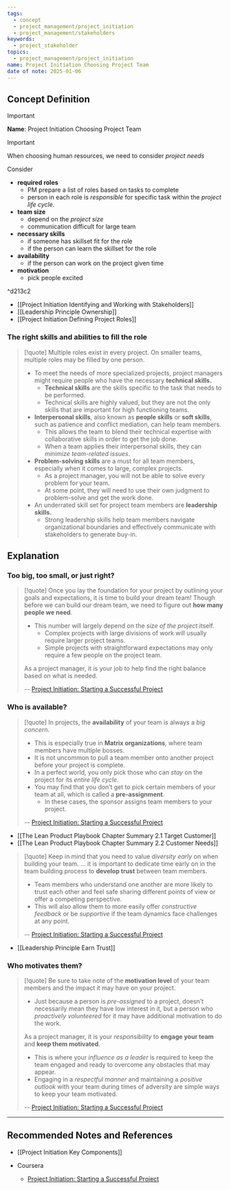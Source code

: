 ```yaml
---
tags:
  - concept
  - project_management/project_initiation
  - project_management/stakeholders
keywords:
  - project_stakeholder
topics:
  - project_management/project_initiation
name: Project Initiation Choosing Project Team
date of note: 2025-01-06
---
```


## Concept Definition

>[!important]
>**Name**: Project Initiation Choosing Project Team

>[!important]
>When choosing human resources, we need to consider *project needs*
>
>Consider
>- **required roles** 
>	- PM prepare a list of roles based on tasks to complete
>	- person in each role is *responsible* for specific task within the *project life cycle*.
>- **team size**
>	- depend on the *project size*
>	- communication difficult for large team
>- **necessary skills**
>	- if someone has skillset fit for the role
>	- if the person can learn the skillset for the role
>- **availability**
>	- if the person can work on the project given time 
>- **motivation**
>	- pick people excited

^d213c2

- [[Project Initiation Identifying and Working with Stakeholders]]
- [[Leadership Principle Ownership]]
- [[Project Initiation Defining Project Roles]]

### The right skills and abilities to fill the role

>[!quote]
>Multiple roles exist in every project. On smaller teams, multiple roles may be filled by one person. 
>
>- To meet the needs of more specialized projects, project managers might require people who have the necessary **technical skills.** 
>	- **Technical skills** are the skills specific to the task that needs to be performed.
>	- Technical skills are highly valued, but they are not the only skills that are important for high functioning teams. 
>- **Interpersonal skills**, also known as **people skills** or **soft skills**, such as patience and conflict mediation, can help team members. 
>	- This allows the team to blend their technical expertise with collaborative skills in order to get the job done. 
>	- When a team applies their interpersonal skills, they can *minimize team-related issues*.
>- **Problem-solving skills** are a must for all team members, especially when it comes to large, complex projects. 
>	- As a project manager, you will not be able to solve every problem for your team. 
>	- At some point, they will need to use their own judgment to problem-solve and get the work done.
>- An underrated skill set for project team members are **leadership skills.**
>	- Strong leadership skills help team members navigate organizational boundaries and effectively communicate with stakeholders to generate buy-in.



## Explanation

### Too big, too small, or just right?

>[!quote]
>Once you lay the foundation for your project by outlining your goals and expectations, it is time to build your dream team! Though before we can build our dream team, we need to figure out **how many people we need**. 
>- This number will largely depend on the *size of the project* itself. 
>	- Complex projects with large divisions of work will usually require larger project teams. 
>	- Simple projects with straightforward expectations may only require a few people on the project team. 
>
>As a project manager, it is your job to help find the right balance based on what is needed.
>
>-- [Project Initiation: Starting a Successful Project](https://www.coursera.org/learn/project-initiation-google/home/welcome)

### Who is available?

>[!quote]
>In projects, the **availability** of your team is always a *big concern*. 
>- This is especially true in **Matrix organizations**, where team members have multiple bosses. 
>- It is not uncommon to pull a team member onto another project before your project is complete. 
>- In a perfect world, you only pick those who can *stay* on the project for its *entire life cycle*. 
>- You may find that you don’t get to pick certain members of your team at all, which is called a **pre-assignment**. 
>	- In these cases, the sponsor assigns team members to your project.
>
>-- [Project Initiation: Starting a Successful Project](https://www.coursera.org/learn/project-initiation-google/home/welcome)

- [[The Lean Product Playbook Chapter Summary 2.1 Target Customer]]
- [[The Lean Product Playbook Chapter Summary 2.2 Customer Needs]]


>[!quote]
>Keep in mind that you need to value *diversity early* on when building your team.
>...
>it is important to dedicate time early on in the team building process to **develop trust** between team members. 
>- Team members who understand one another are more likely to trust each other and feel safe sharing different points of view or offer a competing perspective. 
>- This will also allow them to more easily offer *constructive feedback* or be *supportive* if the team dynamics face challenges at any point.
>
>-- [Project Initiation: Starting a Successful Project](https://www.coursera.org/learn/project-initiation-google/home/welcome)

- [[Leadership Principle Earn Trust]]

### Who motivates them?

>[!quote]
>Be sure to take note of the **motivation level** of your team members and the impact it may have on your project. 
>- Just because a person is *pre-assigned* to a project, doesn’t necessarily mean they have low interest in it, but a person who *proactively volunteered* for it may have additional motivation to do the work.
>  
>As a project manager, it is your *responsibility* to **engage your team** and **keep them motivated**. 
>- This is where your *influence as a leader* is required to keep the team engaged and ready to overcome any obstacles that may appear. 
>- Engaging in a *respectful manner* and maintaining a *positive outlook* with your team during times of adversity are simple ways to keep your team motivated.
>  
>  
>-- [Project Initiation: Starting a Successful Project](https://www.coursera.org/learn/project-initiation-google/home/welcome)  





-----------
##  Recommended Notes and References

- [[Project Initiation Key Components]]


- Coursera
	- [Project Initiation: Starting a Successful Project](https://www.coursera.org/learn/project-initiation-google/home/welcome)